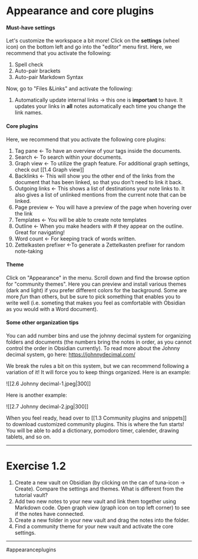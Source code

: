 # Appearance and core plugins

#### Must-have settings
Let's customize the workspace a bit more! Click on the **settings** (wheel icon) on the bottom left and go into the "editor" menu first. Here, we recommend that you activate the following:
1. Spell check
2. Auto-pair brackets
3. Auto-pair Markdown Syntax

Now, go to "Files &Links" and activate the following:
1. Automatically update internal links -> this one is **important** to have. It updates your links in **all** notes automatically each time you change the link names.


#### Core plugins
Here, we recommend that you activate the following core plugins:

1.  Tag pane <- To have an overview of your tags inside the documents.
2.  Search <- To search within your documents.
3.  Graph view <- To utilize the graph feature. For additional graph settings, check out [[1.4 Graph view]]
4.  Backlinks <- This will show you the other end of the links from the document that has been linked, so that you don't need to link it back.
5.  Outgoing links <- This shows a list of destinations your note links to. It also gives a list of unlinked mentions from the current note that can be linked.
6.  Page preview <- You will have a preview of the page when hovering over the link
7.  Templates <- You will be able to create note templates
8.  Outline <- When you make headers with # they appear on the outline. Great for navigating!
9.  Word count <- For keeping track of words written.
10.  Zettelkasten prefixer <-To generate a Zettelkasten prefixer for random note-taking


#### Theme
Click on "Appearance" in the menu. Scroll down and find the browse option for "community themes". Here you can preview and install various themes (dark and light) if you prefer different colors for the background. Some are more *fun* than others, but be sure to pick something that enables you to write well (i.e. someting that makes you feel as comfortable with Obsidian as you would with a Word document).


#### Some other organization tips
You can add number bins and use the johnny decimal system for organizing folders and documents (the numbers bring the notes in order, as you cannot control the order in Obsidian currently). 
To read more about the Johnny decimal system, go here: https://johnnydecimal.com/

We break the rules a bit on this system, but we can recommend following a variation of it! It will force you to keep things organized. Here is an example:

![[2.6 Johnny decimal-1.jpeg|300]]

Here is another example:

![[2.7 Johnny decimal-2.jpg|300]]

When you feel ready, head over to [[1.3 Community plugins and snippets]] to download customized community plugins. This is where the fun starts! You will be able to add a dictionary, pomodoro timer, calender, drawing tablets, and so on.

---

# Exercise 1.2
1. Create a new vault on Obsidian (by clicking on the can of tuna-icon -> Create). Compare the settings and themes. What is different from the tutorial vault?
2. Add two new notes to your new vault and link them together using Markdown code. Open graph view (graph icon on top left corner) to see if the notes have connected.
3. Create a new folder in your new vault and drag the notes into the folder.
4. Find a community theme for your new vault and activate the core settings.





---
#appearanceplugins